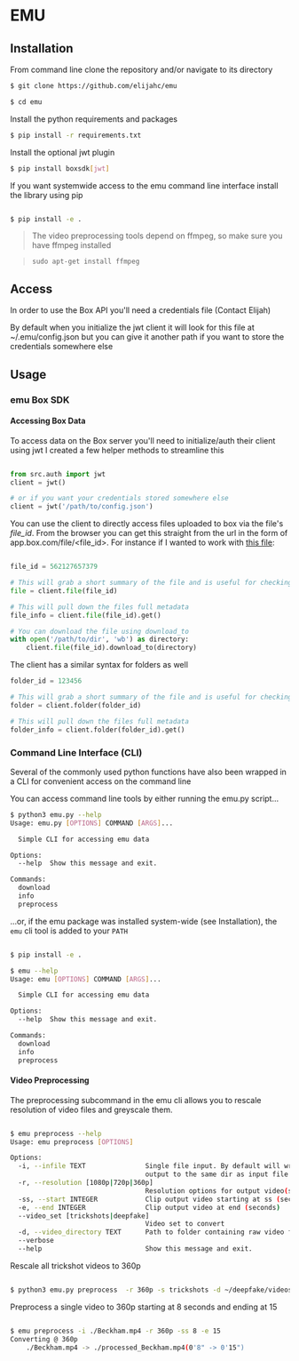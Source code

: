# EMU

## Installation
From command line clone the repository and/or navigate to its directory

```bash
$ git clone https://github.com/elijahc/emu

$ cd emu
```

Install the python requirements and packages
```bash
$ pip install -r requirements.txt
```

Install the optional jwt plugin
```bash
$ pip install boxsdk[jwt]
```

If you want systemwide access to the emu command line interface install the library using pip
```bash

$ pip install -e .

```

> The video preprocessing tools depend on ffmpeg, so make sure you have ffmpeg installed


> `sudo apt-get install ffmpeg`

## Access

In order to use the Box API you'll need a credentials file (Contact Elijah)

By default when you initialize the jwt client it will look for this file at ~/.emu/config.json but you can give it another path if you want to store the credentials somewhere else

## Usage

### emu Box SDK

#### Accessing Box Data

To access data on the Box server you'll need to initialize/auth their client using jwt
I created a few helper methods to streamline this

```python

from src.auth import jwt
client = jwt()

# or if you want your credentials stored somewhere else
client = jwt('/path/to/config.json')
```

You can use the client to directly access files uploaded to box via the file's *file_id*. From the browser you can get this straight from the url in the form of app.box.com/file/<file_id>.
For instance if I wanted to work with [this file](https://app.box.com/file/562127657379):

```python

file_id = 562127657379

# This will grab a short summary of the file and is useful for checking if it exists and you have access
file = client.file(file_id)

# This will pull down the files full metadata
file_info = client.file(file_id).get()

# You can download the file using download_to
with open('/path/to/dir', 'wb') as directory:
    client.file(file_id).download_to(directory)

```

The client has a similar syntax for folders as well

```python
folder_id = 123456

# This will grab a short summary of the file and is useful for checking if it exists and you have access
folder = client.folder(folder_id)

# This will pull down the files full metadata
folder_info = client.folder(folder_id).get()
```

### Command Line Interface (CLI)

Several of the commonly used python functions have also been wrapped in a CLI for convenient access on the command line

You can access command line tools by either running the emu.py script...

```bash
$ python3 emu.py --help
Usage: emu.py [OPTIONS] COMMAND [ARGS]...

  Simple CLI for accessing emu data

Options:
  --help  Show this message and exit.

Commands:
  download
  info
  preprocess
```

...or, if the emu package was installed system-wide (see Installation), the `emu` cli tool is added to your `PATH`

```bash

$ pip install -e .

$ emu --help
Usage: emu [OPTIONS] COMMAND [ARGS]...

  Simple CLI for accessing emu data

Options:
  --help  Show this message and exit.

Commands:
  download
  info
  preprocess

```

#### Video Preprocessing

The preprocessing subcommand in the emu cli allows you to rescale resolution of video files and greyscale them.

```bash

$ emu preprocess --help
Usage: emu preprocess [OPTIONS]

Options:
  -i, --infile TEXT               Single file input. By default will write the
                                  output to the same dir as input file
  -r, --resolution [1080p|720p|360p]
                                  Resolution options for output video(s)
  -ss, --start INTEGER            Clip output video starting at ss (seconds)
  -e, --end INTEGER               Clip output video at end (seconds)
  --video_set [trickshots|deepfake]
                                  Video set to convert
  -d, --video_directory TEXT      Path to folder containing raw video files
  --verbose
  --help                          Show this message and exit.

```

Rescale all trickshot videos to 360p

```bash

$ python3 emu.py preprocess  -r 360p -s trickshots -d ~/deepfake/videos/trickshots

```

Preprocess a single video to 360p starting at 8 seconds and ending at 15

```bash

$ emu preprocess -i ./Beckham.mp4 -r 360p -ss 8 -e 15
Converting @ 360p
	./Beckham.mp4 -> ./processed_Beckham.mp4(0'8" -> 0'15")

```
